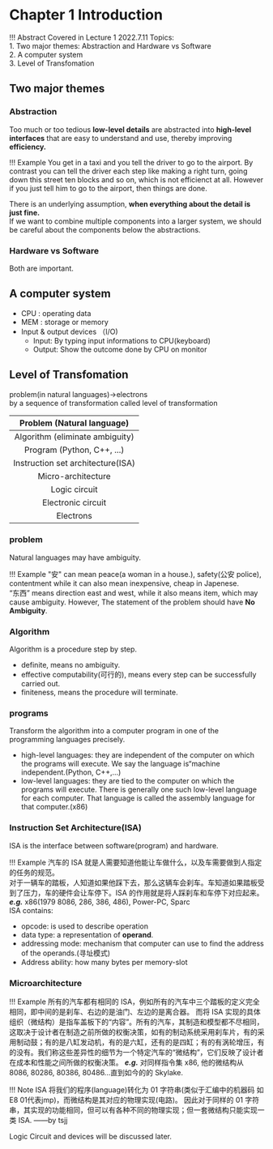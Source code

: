 
# Chapter 1 Introduction

!!! Abstract
    Covered in Lecture 1 2022.7.11
    Topics:  
    1. Two major themes: Abstraction and Hardware vs Software  
    2. A computer system  
    3. Level of Transfomation

## Two major themes

### Abstraction  

Too much or too tedious **low-level details** are abstracted into **high-level interfaces** that are easy to understand and use, thereby improving **efficiency.**

!!! Example
    You get in a taxi and you tell the driver to go to the airport. By contrast you can tell the driver each step like making a right turn, going down this street ten blocks and so on, which is not efficienct at all. However if you just tell him to go to the airport, then things are done.

There is an underlying assumption, **when everything about the detail is just fine.**  
If we want to combine multiple components into a larger system, we should be careful about the components below the abstractions.  

### Hardware vs Software  

Both are important.

## A computer system  

* CPU : operating data  
* MEM : storage or memory  
* Input & output devices （I/O)  
  * Input: By typing input informations to CPU(keyboard)  
  * Output: Show the outcome done by CPU on monitor  

## Level of Transfomation

problem(in natural languages)->electrons  
by a sequence of transformation called level of transformation  

|     Problem (Natural language)    |
| :-------------------------------: |
|  Algorithm (eliminate ambiguity)  |
|    Program (Python, C++, ...)     |
| Instruction set architecture(ISA) |
|        Micro-architecture         |
|           Logic circuit           |
|        Electronic circuit         |
|             Electrons             |

### problem  

Natural languages may have ambiguity.  

!!! Example
    "安" can mean peace(a woman in a house.), safety(公安 police), contentment while it can also mean inexpensive, cheap in Japenese.  
    “东西” means direction east and west, while it also means item, which may cause ambiguity.
However, The statement of the problem should have **No Ambiguity**.  
  
### Algorithm  

Algorithm is a procedure step by step.

* definite, means no ambiguity.  
* effective computability(可行的), means every step can be successfully carried out.  
* finiteness, means the procedure will terminate.  

### programs  

Transform the algorithm into a computer program in one of the programming languages precisely.  

* high-level languages: they are independent of the computer
on which the programs will execute. We say the language is“machine independent.(Python, C++,...)  
* low-level languages: they are tied to the computer on which the programs will execute. There is generally one such low-level language for each computer. That language is called
the assembly language for that computer.(x86)

### Instruction Set Architecture(ISA)  

ISA is the interface between software(program) and hardware.  

!!! Example
    汽车的 ISA 就是人需要知道他能让车做什么，以及车需要做到人指定的任务的规范。  
    对于一辆车的踏板，人知道如果他踩下去，那么这辆车会刹车。车知道如果踏板受到了压力，车的硬件会让车停下。ISA 的作用就是将人踩刹车和车停下对应起来。
***e.g.*** x86(1979 8086, 286, 386, 486), Power-PC, Sparc  
ISA contains:

* opcode: is used to describe operation  
* data type: a representation of **operand**.  
* addressing mode: mechanism that computer can use to find the address of the operands.(寻址模式)  
* Address ability: how many bytes per memory-slot

### Microarchitecture  

!!! Example
    所有的汽车都有相同的 ISA，例如所有的汽车中三个踏板的定义完全相同，即中间的是刹车、右边的是油门、左边的是离合器。
    而将 ISA 实现的具体组织（微结构）是指车盖板下的“内容”。所有的汽车，其制造和模型都不尽相同，这取决于设计者在制造之前所做的权衡决策，如有的制动系统采用刹车片，有的采用制动鼓；有的是八缸发动机，有的是六缸，还有的是四缸；有的有涡轮增压，有的没有。我们称这些差异性的细节为一个特定汽车的“微结构”，它们反映了设计者在成本和性能之间所做的权衡决策。
***e.g.*** 对同样指令集 x86, 他的微结构从 8086, 80286, 80386, 80486...直到如今的的 Skylake.

!!! Note
    ISA 将我们的程序(language)转化为 01 字符串(类似于汇编中的机器码 如E8 01代表jmp)，而微结构是其对应的物理实现(电路)。
    因此对于同样的 01 字符串，其实现的功能相同，但可以有各种不同的物理实现；但一套微结构只能实现一类 ISA.
    ——by tsjj

Logic Circuit and devices will be discussed later.
